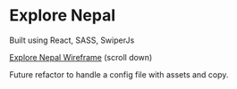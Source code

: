 # Explore Nepal

Built using React, SASS, SwiperJs

[Explore Nepal Wireframe](https://www.forrestmorrisey.com/ux-ui) (scroll down)

Future refactor to handle a config file with assets and copy.
